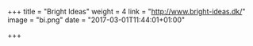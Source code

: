 +++
title = "Bright Ideas"
weight = 4
link = "http://www.bright-ideas.dk/"
image = "bi.png"
date = "2017-03-01T11:44:01+01:00"

+++

